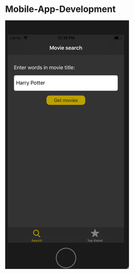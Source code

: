 # Mobile-App-Development

![alt text](https://github.com/skulia15/Mobile-App-Development/blob/master/Screenshots/Screen1.png)
